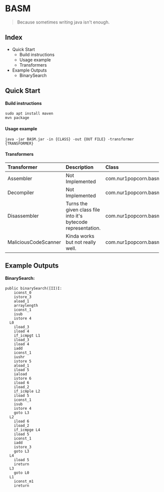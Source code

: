 # BASM

> Because sometimes writing java isn't enough.

## Index
* Quick Start
    * Build instructions
    * Usage example
    * Transformers
* Example Outputs
    * BinarySearch
## Quick Start

#### Build instructions

```
sudo apt install maven
mvn package
```

#### Usage example

`java -jar BASM.jar -in {CLASS} -out {OUT FILE} -transformer {TRANSFORMER}`

#### Transformers

|     Transformer    |                       Description                          |                     Class                    |
|:-------------------|:-----------------------------------------------------------|:---------------------------------------------|
|Assembler           |Not Implemented                                             |com.nur1popcorn.basm.transformers.Assembler   |
|Decompiler          |Not Implemented                                             |com.nur1popcorn.basm.transformers.Decompiler  |
|Disassembler        |Turns the given class file into it's bytecode representation.|com.nur1popcorn.basm.transformers.Disassembler|
|MaliciousCodeScanner|Kinda works but not really well.|com.nur1popcorn.basm.transformers.MaliciousCodeScanner|

## Example Outputs

#### BinarySearch:
```
public binarySearch([II)I:
    iconst_0
    istore_3
    aload_1
    arraylength
    iconst_1
    isub
    istore 4
  L0
    iload_3
    iload 4
    if_icmpgt L1
    iload_3
    iload 4
    iadd
    iconst_1
    iushr
    istore 5
    aload_1
    iload 5
    iaload
    istore 6
    iload 6
    iload_2
    if_icmple L2
    iload 5
    iconst_1
    isub
    istore 4
    goto L3
  L2
    iload 6
    iload_2
    if_icmpge L4
    iload 5
    iconst_1
    iadd
    istore_3
    goto L3
  L4
    iload 5
    ireturn
  L3
    goto L0
  L1
    iconst_m1
    ireturn
```
